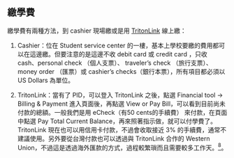## 繳學費

繳學費有兩種方法，到 cashier 現場繳或是用 [TritonLink](https://act.ucsd.edu/myTritonlink20/display.htm) 線上繳：

1.  Cashier：位在 Student service center 的一樓，基本上學校要繳的費用都可以在這邊繳。但要注意的是這邊不收 debit card 或 credit card ，只收 cash、personal check （個人支票）、 traveler’s check （旅行支票）、 money order （匯票）或 cashier’s checks（銀行本票），所有項目都必須以 US Dollars 為單位。

2.  TritonLink：當有了 PID，可以登入 TritonLink 之後，點選 Financial tool → Billing &amp; Payment 進入頁面後，再點選 View or Pay Bill，可以看到目前尚未付款的總額。一般我們是用 eCheck（有50 cents的手續費） 來付款，在頁面中點選 Pay Total Current Balance，再來照著指示做，就可以付學費了。TritonLink 現在也可以用信用卡付款，不過會收取接近 3% 的手續費，通常不建議使用。另外要從台灣付款也可以透過與 TritonLink 合作的 Western Union，不過這是透過海外匯款的方式，過程較繁瑣而且需要較多工作天。[<sup>8</sup>](../zai_mei_sheng_huo/tgsahuo_dong_jie_shao.md#fn8)。